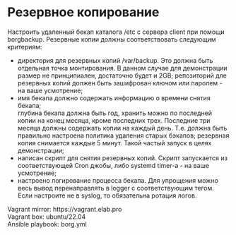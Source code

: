 
<h1>Резервное копирование</h1>
<p>Настроить удаленный бекап каталога /etc c сервера client при помощи borgbackup. Резервные копии должны соответствовать следующим критериям:</p>
<ul>
  <li>директория для резервных копий /var/backup. Это должна быть отдельная точка монтирования. В данном случае для демонстрации размер не принципиален, достаточно будет и 2GB;
  репозиторий дле резервных копий должен быть зашифрован ключом или паролем - на ваше усмотрение;</li>
  <li>имя бекапа должно содержать информацию о времени снятия бекапа;</li>
  глубина бекапа должна быть год, хранить можно по последней копии на конец месяца, кроме последних трех.
  Последние три месяца должны содержать копии на каждый день. Т.е. должна быть правильно настроена политика удаления старых бэкапов;
  резервная копия снимается каждые 5 минут. Такой частый запуск в целях демонстрации;</li>
  <li>написан скрипт для снятия резервных копий. Скрипт запускается из соответствующей Cron джобы, либо systemd timer-а - на ваше усмотрение;</li>
  <li>настроено логирование процесса бекапа. Для упрощения можно весь вывод перенаправлять в logger с соответствующим тегом. Если настроите не в syslog, то обязательна ротация логов.</li>
</ul>

<p>
Vagrant mirror: https://vagrant.elab.pro<br>
Vagrant box: ubuntu/22.04<br>
Ansible playbook: borg.yml  
</p>
